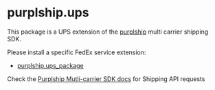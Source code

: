 # purplship.ups

This package is a UPS extension of the [purplship](https://pypi.org/project/purplship) multi carrier shipping SDK.

Please install a specific FedEx service extension:

- [purplship.ups_package](https://pypi.org/project/purplship.ups_package)


Check the [Purplship Mutli-carrier SDK docs](https://sdk.purplship.com) for Shipping API requests
